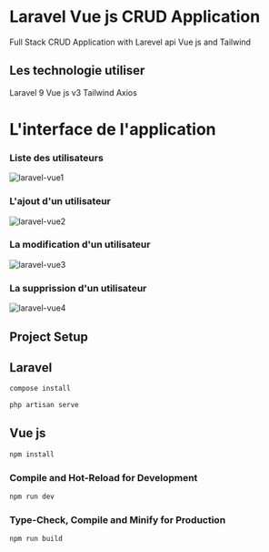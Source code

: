 # Laravel Vue js CRUD Application
Full Stack CRUD Application with Larevel api Vue js and Tailwind

## Les technologie utiliser
Laravel 9
Vue js v3
Tailwind 
Axios

# L'interface de l'application

### Liste des utilisateurs

![laravel-vue1](https://user-images.githubusercontent.com/86615248/206242985-29e9cbfe-e5c2-490c-8ed6-8b40b8ccab07.PNG)


### L'ajout d'un utilisateur
![laravel-vue2](https://user-images.githubusercontent.com/86615248/206243089-14eda099-722d-40c3-a670-40102f9a0382.PNG)


### La modification d'un utilisateur

![laravel-vue3](https://user-images.githubusercontent.com/86615248/206243110-0032465f-9861-4a5a-b225-26db546e194a.PNG)


### La supprission d'un utilisateur

![laravel-vue4](https://user-images.githubusercontent.com/86615248/206243135-d1677fa5-058c-4428-91b1-65eb4800a606.PNG)


## Project Setup

## Laravel
```sh
compose install
```
```sh
php artisan serve
```
## Vue js

```sh
npm install
```

### Compile and Hot-Reload for Development

```sh
npm run dev
```

### Type-Check, Compile and Minify for Production

```sh
npm run build
```


